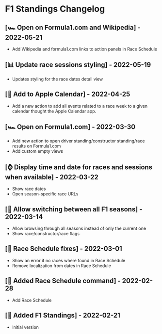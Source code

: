 # F1 Standings Changelog

## [🏎️ Open on Formula1.com and Wikipedia] - 2022-05-21

- Add Wikipedia and formula1.com links to action panels in Race Schedule

## [📊 Update race sessions styling] - 2022-05-19

- Updates styling for the race dates detail view

## [📆 Add to Apple Calendar] - 2022-04-25

- Add a new action to add all events related to a race week to a given calendar thought the Apple Calendar app.

## [🏎️ Open on Formula1.com] - 2022-03-30

- Add new action to open driver standing/constructor standing/race results on Formula1.com
- Add custom empty views

## [⌚ Display time and date for races and sessions when available] - 2022-03-22

- Show race dates
- Open season-specific race URLs

## [🍂 Allow switching between all F1 seasons] - 2022-03-14

- Allow browsing through all seasons instead of only the current one
- Show race/constructor/race flags

## [🐞 Race Schedule fixes] - 2022-03-01

- Show an error if no races where found in Race Schedule
- Remove localization from dates in Race Schedule

## [🏁 Added Race Schedule command] - 2022-02-28

- Add Race Schedule

## [🎂 Added F1 Standings] - 2022-02-21

- Initial version
